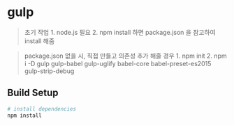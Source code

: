 # gulp

> 초기 작업
    1. node.js 필요
    2. npm install 하면 package.json 을 참고하여 install 해줌

> package.json 없을 시, 직접 만들고 의존성 추가 해줄 경우
    1. npm init
    2. npm i -D gulp gulp-babel gulp-uglify babel-core babel-preset-es2015 gulp-strip-debug

## Build Setup

``` bash
# install dependencies
npm install
